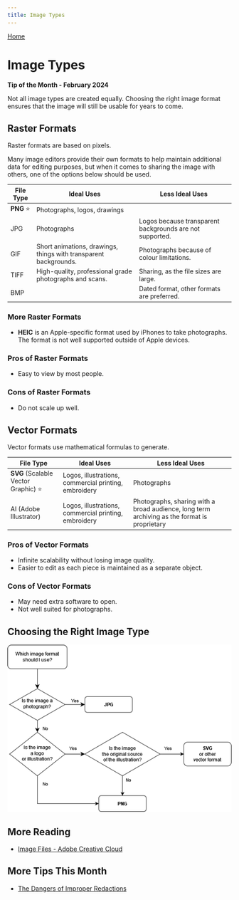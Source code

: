 ```yaml
---
title: Image Types
---
```


[Home](https://cityssm.github.io/tip-of-the-month/)

# Image Types

**Tip of the Month - February 2024**

Not all image types are created equally. Choosing the right image format ensures that the image will still be usable for years to come.

## Raster Formats

Raster formats are based on pixels.

Many image editors provide their own formats to help maintain additional data for editing purposes,
but when it comes to sharing the image with others, one of the options below should be used.

| File Type  | Ideal Uses                                                       | Less Ideal Uses                                          |
| ---------- | ---------------------------------------------------------------- | -------------------------------------------------------- |
| **PNG** ⭐ | Photographs, logos, drawings                                     |                                                          |
| JPG        | Photographs                                                      | Logos because transparent backgrounds are not supported. |
| GIF        | Short animations, drawings, things with transparent backgrounds. | Photographs because of colour limitations.               |
| TIFF       | High-quality, professional grade photographs and scans.          | Sharing, as the file sizes are large.                    |
| BMP        |                                                                  | Dated format, other formats are preferred.               |

### More Raster Formats

- **HEIC** is an Apple-specific format used by iPhones to take photographs. The format is not well supported outside of Apple devices.

### Pros of Raster Formats

- Easy to view by most people.

### Cons of Raster Formats

- Do not scale up well.

## Vector Formats

Vector formats use mathematical formulas to generate.

| File Type                            | Ideal Uses                                            | Less Ideal Uses                                                                              |
| ------------------------------------ | ----------------------------------------------------- | -------------------------------------------------------------------------------------------- |
| **SVG** (Scalable Vector Graphic) ⭐ | Logos, illustrations, commercial printing, embroidery | Photographs                                                                                  |
| AI (Adobe Illustrator)               | Logos, illustrations, commercial printing, embroidery | Photographs, sharing with a broad audience, long term archiving as the format is proprietary |

### Pros of Vector Formats

- Infinite scalability without losing image quality.
- Easier to edit as each piece is maintained as a separate object.

### Cons of Vector Formats

- May need extra software to open.
- Not well suited for photographs.

## Choosing the Right Image Type

![Image Type Flowchart](imageFlowchart.png)

## More Reading

- [Image Files - Adobe Creative Cloud](https://www.adobe.com/ca/creativecloud/file-types/image.html)

## More Tips This Month

- [The Dangers of Improper Redactions](improper-redactions.md)
